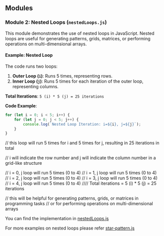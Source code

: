 ## Modules

### Module 2: Nested Loops (`nestedLoops.js`)

This module demonstrates the use of nested loops in JavaScript. Nested loops are useful for generating patterns, grids, matrices, or performing operations on multi-dimensional arrays.

#### Example: Nested Loop
The code runs two loops:
1. **Outer Loop (`i`)**: Runs 5 times, representing rows.
2. **Inner Loop (`j`)**: Runs 5 times for each iteration of the outer loop, representing columns.

**Total Iterations**: `5 (i) * 5 (j) = 25 iterations`

**Code Example**:
```javascript
for (let i = 0; i < 5; i++) {
    for (let j = 0; j < 5; j++) {
        console.log(`Nested Loop Iteration: i=${i}, j=${j}`);
    }
}

```
// this loop will run 5 times for i and 5 times for j, resulting in 25 iterations in total

// i will indicate the row number and j will indicate the column number in a grid-like structure

// i = 0, j loop will run 5 times (0 to 4)
// i = 1, j loop will run 5 times (0 to 4)  
// i = 2, j loop will run 5 times (0 to 4)
// i = 3, j loop will run 5 times (0 to 4)
// i = 4, j loop will run 5 times (0 to 4)
//// Total iterations = 5 (i) * 5 (j) = 25 iterations


// this will be helpful for generating patterns, grids, or matrices in programming tasks
// or for performing operations on multi-dimensional arrays

You can find the implementation in [nestedLoops.js](nestedLoops.js)

For more examples on nested loops please refer [star-pattern.js](star-pattern.js)
